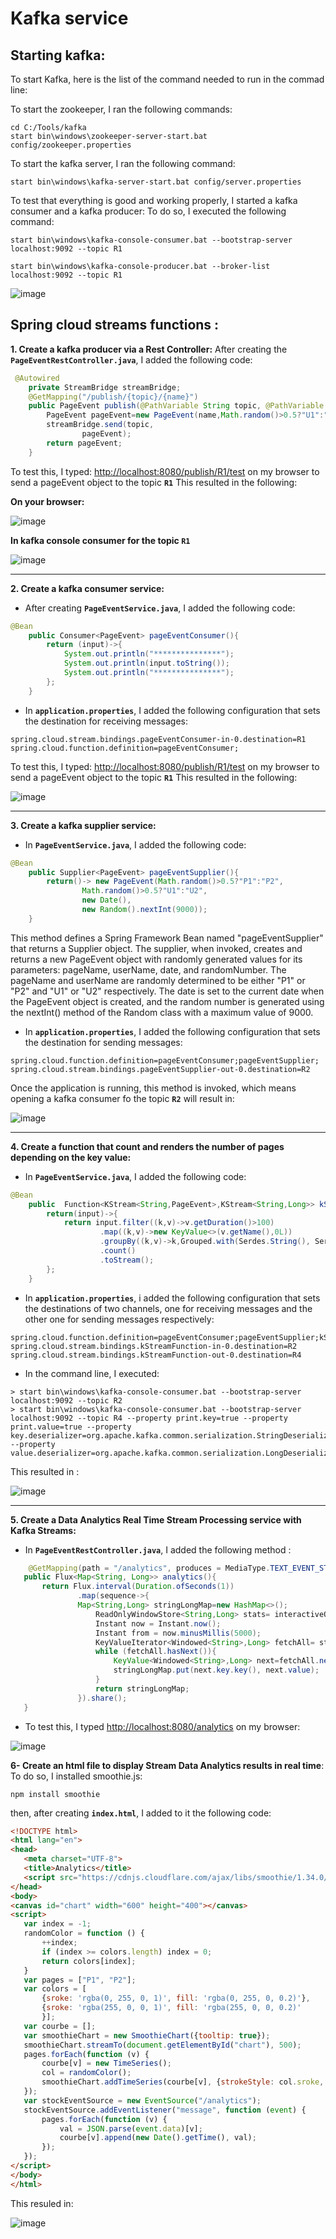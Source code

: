 # Kafka service

## Starting kafka:
To start Kafka, here is the list of the command needed to run in the commad line:

To start the zookeeper, I ran the following commands:
`````
cd C:/Tools/kafka
start bin\windows\zookeeper-server-start.bat config/zookeeper.properties
`````
To start the kafka server, I ran the following command:
````
start bin\windows\kafka-server-start.bat config/server.properties
````

To test that everything is good and working properly, I started a kafka consumer and a kafka producer:
To do so, I executed the following command:
````
start bin\windows\kafka-console-consumer.bat --bootstrap-server localhost:9092 --topic R1

start bin\windows\kafka-console-producer.bat --broker-list localhost:9092 --topic R1
````
![image](https://user-images.githubusercontent.com/84817425/212467064-0edf5b0c-4ff7-4a3e-bbea-64df3538bbff.png)

## Spring cloud streams functions :

**1. Create a kafka producer via a Rest Controller:**
After creating the **`PageEventRestController.java`**, I added the following code:
```Java
 @Autowired
    private StreamBridge streamBridge;
    @GetMapping("/publish/{topic}/{name}")
    public PageEvent publish(@PathVariable String topic, @PathVariable String name){
        PageEvent pageEvent=new PageEvent(name,Math.random()>0.5?"U1":"U2",new Date(), new Random().nextInt(9000));
        streamBridge.send(topic,
                pageEvent);
        return pageEvent;
    }
```
To test this, I typed: <http://localhost:8080/publish/R1/test> on my browser to send a pageEvent object to the topic **`R1`**
This resulted in the following:
    
**On your browser:**

![image](https://user-images.githubusercontent.com/84817425/213519385-a7ead063-a909-4c35-aaa9-077d1409683d.png)

**In kafka console consumer for the topic **`R1`****

![image](https://user-images.githubusercontent.com/84817425/213519287-e927aa24-bded-40ad-a903-2b171c160ab4.png)

---
**2. Create a kafka consumer service:**
- After creating **`PageEventService.java`**, I added the following code:

```Java
@Bean
    public Consumer<PageEvent> pageEventConsumer(){
        return (input)->{
            System.out.println("***************");
            System.out.println(input.toString());
            System.out.println("***************");
        };
    }
```
- In **`application.properties`**, I added the following configuration that sets the destination for receiving messages:
```
spring.cloud.stream.bindings.pageEventConsumer-in-0.destination=R1
spring.cloud.function.definition=pageEventConsumer;
```
To test this, I typed: <http://localhost:8080/publish/R1/test> on my browser to send a pageEvent object to the topic **`R1`**
This resulted in the following:

![image](https://user-images.githubusercontent.com/84817425/213519637-f22a9f57-5d8e-4e5a-8ffc-8b1cfcc1b8aa.png)

---
**3. Create a kafka supplier service:**
- In **`PageEventService.java`**, I added the following code:

```Java
@Bean
    public Supplier<PageEvent> pageEventSupplier(){
        return()-> new PageEvent(Math.random()>0.5?"P1":"P2",
                Math.random()>0.5?"U1":"U2",
                new Date(),
                new Random().nextInt(9000));
    }
```
This method defines a Spring Framework Bean named "pageEventSupplier" that returns a Supplier<PageEvent> object. The supplier, when invoked, creates and returns a new PageEvent object with randomly generated values for its parameters: pageName, userName, date, and randomNumber. The pageName and userName are randomly determined to be either "P1" or "P2" and "U1" or "U2" respectively. The date is set to the current date when the PageEvent object is created, and the random number is generated using the nextInt() method of the Random class with a maximum value of 9000.

- In **`application.properties`**, I added the following configuration that sets the destination for sending messages:
 
```
spring.cloud.function.definition=pageEventConsumer;pageEventSupplier;
spring.cloud.stream.bindings.pageEventSupplier-out-0.destination=R2
```
Once the application is running, this method is invoked, which means opening a kafka consumer fo the topic **`R2`** will result in:
 
![image](https://user-images.githubusercontent.com/84817425/213519778-7ba1991d-6b0b-4176-907c-2924632b3e3b.png)

--- 
**4. Create a function that count and renders the number of pages depending on the key value:**
- In **`PageEventService.java`**, I added the following code:
 
```Java
@Bean
    public  Function<KStream<String,PageEvent>,KStream<String,Long>> kStreamFunction(){
        return(input)->{
            return input.filter((k,v)->v.getDuration()>100)
                    .map((k,v)->new KeyValue<>(v.getName(),0L))
                    .groupBy((k,v)->k,Grouped.with(Serdes.String(), Serdes.Long()))
                    .count()
                    .toStream();
        };
    }
```
- In **`application.properties`**, i added the following configuration that sets the destinations of two channels, one for receiving messages and the other one for sending messages respectively:
 
```
spring.cloud.function.definition=pageEventConsumer;pageEventSupplier;kStreamFunction 
spring.cloud.stream.bindings.kStreamFunction-in-0.destination=R2
spring.cloud.stream.bindings.kStreamFunction-out-0.destination=R4
```
- In the command line, I executed:
```
> start bin\windows\kafka-console-consumer.bat --bootstrap-server localhost:9092 --topic R2 
> start bin\windows\kafka-console-consumer.bat --bootstrap-server localhost:9092 --topic R4 --property print.key=true --property print.value=true --property key.deserializer=org.apache.kafka.common.serialization.StringDeserializer --property value.deserializer=org.apache.kafka.common.serialization.LongDeserializer
```
This resulted in :
 
![image](https://user-images.githubusercontent.com/84817425/213468461-738a3ac1-faae-438b-8d7f-8983551d88cb.png)
 
---
**5. Create a Data Analytics Real Time Stream Processing service with Kafka Streams:**
- In **`PageEventRestController.java`**, I added the following method : 
 ```Java
     @GetMapping(path = "/analytics", produces = MediaType.TEXT_EVENT_STREAM_VALUE)
    public Flux<Map<String, Long>> analytics(){
        return Flux.interval(Duration.ofSeconds(1))
                .map(sequence->{
                Map<String,Long> stringLongMap=new HashMap<>();
                    ReadOnlyWindowStore<String,Long> stats= interactiveQueryService.getQueryableStore("page-count", QueryableStoreTypes.windowStore());
                    Instant now = Instant.now();
                    Instant from = now.minusMillis(5000);
                    KeyValueIterator<Windowed<String>,Long> fetchAll= stats.fetchAll(from, now);
                    while (fetchAll.hasNext()){
                        KeyValue<Windowed<String>,Long> next=fetchAll.next();
                        stringLongMap.put(next.key.key(), next.value);
                    }
                    return stringLongMap;
                }).share();
    }
 ```
- To test this, I typed <http://localhost:8080/analytics> on my browser:
 
![image](https://user-images.githubusercontent.com/84817425/213541389-cc3b9693-1edc-4a2c-baab-313e95a125ea.png)

 **6- Create an html file to display Stream Data Analytics results in real time**:
 To do so, I installed smoothie.js:
 ```shell
 npm install smoothie
 ```
 then, after creating **`index.html`**, I added to it the following code:
 ```html
 <!DOCTYPE html>
<html lang="en">
<head>
    <meta charset="UTF-8">
    <title>Analytics</title>
    <script src="https://cdnjs.cloudflare.com/ajax/libs/smoothie/1.34.0/smoothie.min.js"></script>
</head>
<body>
<canvas id="chart" width="600" height="400"></canvas>
<script>
    var index = -1;
    randomColor = function () {
        ++index;
        if (index >= colors.length) index = 0;
        return colors[index];
    }
    var pages = ["P1", "P2"];
    var colors = [
        {sroke: 'rgba(0, 255, 0, 1)', fill: 'rgba(0, 255, 0, 0.2)'},
        {sroke: 'rgba(255, 0, 0, 1)', fill: 'rgba(255, 0, 0, 0.2)'
        }];
    var courbe = [];
    var smoothieChart = new SmoothieChart({tooltip: true});
    smoothieChart.streamTo(document.getElementById("chart"), 500);
    pages.forEach(function (v) {
        courbe[v] = new TimeSeries();
        col = randomColor();
        smoothieChart.addTimeSeries(courbe[v], {strokeStyle: col.sroke, fillStyle: col.fill, lineWidth: 2});
    });
    var stockEventSource = new EventSource("/analytics");
    stockEventSource.addEventListener("message", function (event) {
        pages.forEach(function (v) {
            val = JSON.parse(event.data)[v];
            courbe[v].append(new Date().getTime(), val);
        });
    });
</script>
</body>
</html>
 ```
 This resuled in: 
 
 ![image](https://user-images.githubusercontent.com/84817425/213542350-ed408f70-17cf-4ba7-b01e-eb8c706aad54.png)

 
